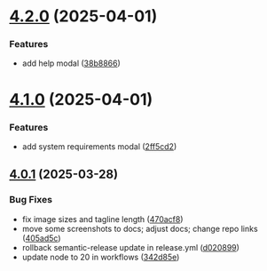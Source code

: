 # [4.2.0](https://github.com/newrelic/nr-labs-reports-builder/compare/v4.1.0...v4.2.0) (2025-04-01)


### Features

* add help modal ([38b8866](https://github.com/newrelic/nr-labs-reports-builder/commit/38b8866ed2aea01552e234d5a7ed2f05e9cd206c))

# [4.1.0](https://github.com/newrelic/nr-labs-reports-builder/compare/v4.0.1...v4.1.0) (2025-04-01)


### Features

* add system requirements modal ([2ff5cd2](https://github.com/newrelic/nr-labs-reports-builder/commit/2ff5cd298bdfd86a028188b1edd450259cfc105d))

## [4.0.1](https://github.com/newrelic/nr-labs-reports-builder/compare/v4.0.0...v4.0.1) (2025-03-28)


### Bug Fixes

* fix image sizes and tagline length ([470acf8](https://github.com/newrelic/nr-labs-reports-builder/commit/470acf8187802b2f8c859374fbb50f1630ca0837))
* move some screenshots to docs; adjust docs; change repo links ([405ad5c](https://github.com/newrelic/nr-labs-reports-builder/commit/405ad5c88b78840252e2093fdf473837fc2214c4))
* rollback semantic-release update in release.yml ([d020899](https://github.com/newrelic/nr-labs-reports-builder/commit/d02089978c9d5c25f7f9373947cf73e2f0a216d2))
* update node to 20 in workflows ([342d85e](https://github.com/newrelic/nr-labs-reports-builder/commit/342d85e873f81add5eef7a5d0cfc76f4ca228b73))
